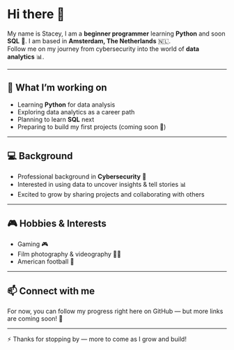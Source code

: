 # Hi there 👋

My name is Stacey, I am a **beginner programmer** learning **Python** and soon **SQL** 🌱.
I am based in **Amsterdam, The Netherlands** 🇳🇱.  
Follow me on my journey from cybersecurity into the world of **data analytics** 📊.

---

## 🌱 What I’m working on
- Learning **Python** for data analysis  
- Exploring data analytics as a career path  
- Planning to learn **SQL** next  
- Preparing to build my first projects (coming soon 🚀)  

---

## 💻 Background
- Professional background in **Cybersecurity** 🔐  
- Interested in using data to uncover insights & tell stories 📊  
- Excited to grow by sharing projects and collaborating with others  

---

## 🎮 Hobbies & Interests
- Gaming 🎮  
- Film photography & videography 📸🎥  
- American football 🏈   

---

## 📫 Connect with me
For now, you can follow my progress right here on GitHub — but more links are coming soon! 🚀

---

⚡ Thanks for stopping by — more to come as I grow and build!
